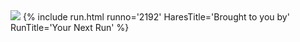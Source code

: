 <img src="{{ '/assets/img/NH4_Front_Page.jpg' | prepend: site.baseurl }}" id="about-img">
{% include run.html runno='2192' HaresTitle='Brought to you by' RunTitle='Your Next Run' %}